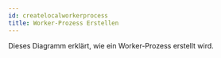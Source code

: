 ```yaml
---
id: createlocalworkerprocess
title: Worker-Prozess Erstellen
---
```


Dieses Diagramm erklärt, wie ein Worker-Prozess erstellt wird.
